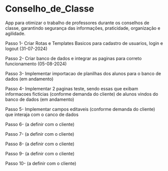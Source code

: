 # Conselho_de_Classe
App para otimizar o trabalho de professores durante os conselhos de classe, garantindo segurança das informações, praticidade, organização e agilidade.

Passo 1- Criar Rotas e Templates Basicos para cadastro de usuarios, login e logout (31-07-2024)

Passo 2- Criar banco de dados e integrar as paginas para correto funcionamento (05-08-2024)

Passo 3- Implementar importacao de planilhas dos alunos para o banco de dados (em andamento) 

Passo 4- Implementar 2 paginas teste, sendo essas que exibam informacoes ficticias (conforme demanda do cliente) de alunos vindos do banco de dados (em andamento)

Passo 5- Implementar campos editaveis (conforme demanda do cliente) que interaja com o canco de dados

Passo 6- (a definir com o cliente)

Passo 7- (a definir com o cliente)

Passo 8- (a definir com o cliente)

Passo 9- (a definir com o cliente)

Passo 10- (a definir com o cliente)



